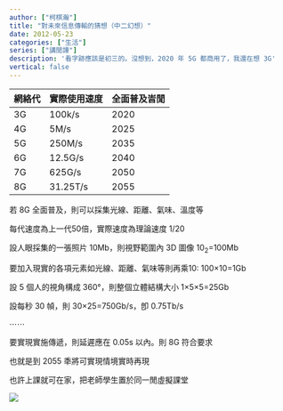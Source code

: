 ```yaml
---
author: ["柯棋瀚"]
title: "對未來信息傳輸的猜想（中二幻想）"
date: 2012-05-23
categories: ["生活"]
series: ["講閒譚"]
description: '看字跡應該是初三的。沒想到，2020 年 5G 都商用了，我還在想 3G'
vertical: false
---
```


| 網絡代 | 實際使用速度 | 全面普及旹閒 |
| ------ | ------------ | ------------ |
| 3G     | 100k/s       | 2020         |
| 4G     | 5M/s         | 2025         |
| 5G     | 250M/s       | 2035         |
| 6G     | 12.5G/s      | 2040         |
| 7G     | 625G/s       | 2050         |
| 8G     | 31.25T/s     | 2055         |

若 8G 全面普及，則可以採集光線、距離、氣味、溫度等

每代速度為上一代50倍，實際速度為理論速度 1/20

設人眼採集的一張照片 10Mb，則視野範圍內 3D 圖像 10<sub>2</sub>=100Mb

要加入現實的各項元素如光線、距離、氣味等則再乘10: 100×10=1Gb

設 5 個人的視角構成 360°，則整個立體結構大小 1×5×5=25Gb

設每秒 30 幀，則 30×25=750Gb/s，卽 0.75Tb/s

⋯⋯

要實現實施傳遞，則延遲應在 0.05s 以內。則 8G 符合要求

也就是到 2055 秊將可實現情境實時再現

也許上課就可在家，把老師學生置於同一閒虛擬課堂

![](https://pic.imgdb.cn/item/5edb6322c2a9a83be59df362.jpg)